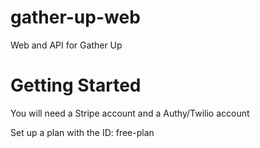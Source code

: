 # gather-up-web
Web and API for Gather Up

# Getting Started

You will need a Stripe account and a Authy/Twilio account

Set up a plan with the ID: free-plan

